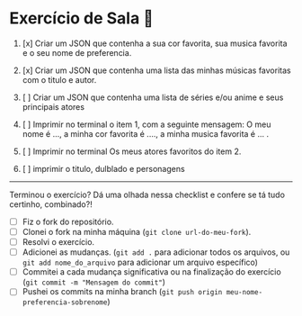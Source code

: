 # Exercício de Sala 🏫  

1. [x] Criar um JSON que contenha a sua cor favorita, sua musica favorita e o seu nome de preferencia.
2. [x] Criar um JSON que contenha uma lista das minhas músicas favoritas com o titulo e autor.
3. [ ] Criar um JSON que contenha uma lista de séries e/ou anime e seus principais atores

4. [ ] Imprimir no terminal o item 1, com a seguinte mensagem: O meu nome é ..., a minha cor favorita é ...., a minha musica favorita é ... . 

5. [ ] Imprimir no terminal Os meus atores favoritos do item 2.

6. [ ] imprimir o titulo, dulblado e personagens
---

Terminou o exercício? Dá uma olhada nessa checklist e confere se tá tudo certinho, combinado?!

- [ ] Fiz o fork do repositório.
- [ ] Clonei o fork na minha máquina (`git clone url-do-meu-fork`).
- [ ] Resolvi o exercício.
- [ ] Adicionei as mudanças. (`git add .` para adicionar todos os arquivos, ou `git add nome_do_arquivo` para adicionar um arquivo específico)
- [ ] Commitei a cada mudança significativa ou na finalização do exercício (`git commit -m "Mensagem do commit"`)
- [ ] Pushei os commits na minha branch (`git push origin meu-nome-preferencia-sobrenome`)

